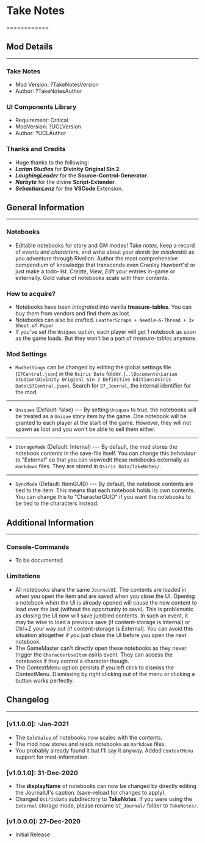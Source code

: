 # Take Notes
============

## Mod Details
--------------

### Take Notes
- Mod Version: ?TakeNotesVersion
- Author: ?TakeNotesAuthor

### UI Components Library
- Requirement: Critical
- ModVersion: ?UCLVersion
- Author: ?UCLAuthor

### Thanks and Credits
- Huge thanks to the following:
- ***Larian Studios*** for **Divinity Original Sin 2**.
- ***LaughingLeader*** for the **Source-Control-Generator**.
- ***Norbyte*** for the divine **Script-Extender**.
- ***SebastianLenz*** for the **VSCode** Extension.

## General Information
----------------------

### Notebooks
- Editable notebooks for story and GM modes! Take _notes_, keep a record of _events_ and _characters_, and write about your _deeds_ (or _misdeeds_) as you adventure through Rivellon. Author the most comprehensive compendium of knowledge that transcends even Cranley Huwbert's! or just make a todo-list. _Create_, _View_, _Edit_ your entries in-game or externally. Gold value of notebooks scale with their contents.

### How to acquire?
- Notebooks have been _integrated_ into vanilla **treasure-tables**. You can buy them from vendors and find them as loot.
- Notebooks can also be crafted. `LeatherScraps + Needle-&-Thread + 3x Sheet-of-Paper`
- If you've set the `Uniques` option, each player will get 1 notebook as soon as the game loads. But they won't be a part of _treasure-tables_ anymore.

### Mod Settings
- `ModSettings` can be changed by editing the global settings file (`S7Central.json`) in the `Osiris Data` folder. (`..\Documents\Larian Studios\Divinity Original Sin 2 Definitive Edition\Osiris Data\S7Central.json`). Search for `S7_Journal`, the internal identifier for the mod.
- ----------------------------------------------------------  
- `Uniques` (Default: false) --- By setting `Uniques` to true, the notebooks will be treated as a `Unique` story item by the game. One notebook will be granted to each player at the start of the game. However, they will not spawn as loot and you won't be able to sell them either.
- -----------------------------------------------------------
- `StorageMode` (Default: Internal) --- By default, the mod stores the notebook contents in the save-file itself. You can change this behaviour to "External" so that you can view/edit these notebooks externally as `markdown` files. They are stored in `Osiris Data/TakeNotes/`.
- -----------------------------------------------------------
- `SyncMode` (Default: ItemGUID) --- By default, the notebook contents are tied to the item. This means that each notebook holds its own contents. You can change this to "CharacterGUID" if you want the notebooks to be tied to the characters instead.

## Additional Information
--------------------------

### Console-Commands
- To be documented

### Limitations
- All notebooks share the same `JournalUI`. The contents are loaded in when you open the item and are saved when you close the UI. Opening a notebook when the UI is already opened will cause the new content to load over the last (without the opportunity to save). This is problematic as closing the UI now will save jumbled contents. In such an event, it may be wise to load a previous save (if content-storage is Internal) or Ctrl+Z your way out (if content-storage is External). You can avoid this situation altogether if you just close the UI before you open the next notebook.
- The GameMaster can't directly open these notebooks as they never trigger the `CharacterUseItem` osiris event. They can access the notebooks if they control a character though.
- The ContextMenu option persists if you left click to dismiss the ContextMenu. Dismissing by right clicking out of the menu or clicking a button works perfectly. 

## Changelog
-------------

### [v1.1.0.0]: -Jan-2021
- The `GoldValue` of notebooks now scales with the contents.
- The mod now stores and reads notebooks as `markdown` files.
- You probably already found it but I'll say it anyway. Added `ContextMenu` support for mod-information.

### [v1.0.1.0]: 31-Dec-2020
- The **displayName** of notebooks can now be changed by directly editing the JournalUI's caption. (save-reload for changes to apply).
- Changed `OsirisData` subdirectory to **TakeNotes**. If you were using the `External` storage mode, please rename `S7_Journal/` folder to `TakeNotes/`.

### [v1.0.0.0]: 27-Dec-2020
- Initial Release